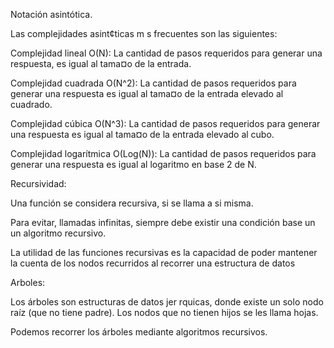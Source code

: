 Notación asintótica.  

Las complejidades asint¢ticas m s frecuentes son las siguientes:

Complejidad lineal O(N): La cantidad de pasos requeridos para generar una respuesta, es igual al tama¤o de la entrada.

Complejidad cuadrada O(N^2): La cantidad de pasos requeridos para generar una respuesta es igual al tama¤o de la entrada elevado al cuadrado.

Complejidad cúbica O(N^3): La cantidad de pasos requeridos para generar una respuesta es igual al tama¤o de la entrada elevado al cubo.

Complejidad logarítmica O(Log(N)): La cantidad de pasos requeridos para generar una respuesta es igual al logaritmo en base 2 de N.

Recursividad:

Una función se considera recursiva, si se llama a si misma.  

Para evitar, llamadas infinitas, siempre debe existir una condición base un un algoritmo recursivo.

La utilidad de las funciones recursivas es la capacidad de poder mantener la cuenta de los nodos recurridos al recorrer una estructura de datos

Arboles:

Los árboles son estructuras de datos jer rquicas, donde existe un solo nodo raíz (que no tiene padre). Los nodos que no tienen hijos se les llama hojas.

Podemos recorrer los árboles mediante algoritmos recursivos.

